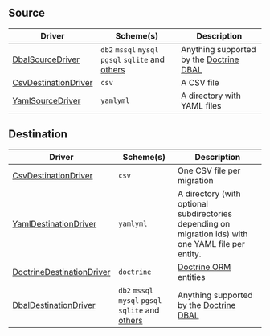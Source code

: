 Source
------
<table>
    <thead>
        <tr>
            <th>Driver</th>
            <th>Scheme(s)</th>
            <th>Description</th>
        </tr>
    </thead>
    <tbody>
        <tr>
            <td><a href="Source/DbalSourceDriver">DbalSourceDriver</a></td>
            <td>
                <code>db2</code>
                <code>mssql</code>
                <code>mysql</code>
                <code>pgsql</code>
                <code>sqlite</code>
                and <a href="https://www.doctrine-project.org/projects/doctrine-dbal/en/current/reference/configuration.html#connecting-using-a-url">others</a>
            </td>
            <td>Anything supported by the <a href="https://www.doctrine-project.org/projects/doctrine-dbal/en/current/reference/introduction.html#introduction">Doctrine DBAL</a>
        </tr>
        <tr>
            <td><a href="Source/CsvSourceDriver">CsvDestinationDriver</a></td>
            <td><code>csv</code></td>
            <td>A CSV file</td>
        </tr>
        <tr>
            <td><a href="Source/YamlSourceDriver">YamlSourceDriver</a></td>
            <td><code>yaml</code><code>yml</code></td>
            <td>A directory with YAML files</td>
        </tr>
    </tbody>
</table>

Destination
-----------
<table>
    <thead>
        <tr>
            <th>Driver</th>
            <th>Scheme(s)</th>
            <th>Description</th>
        </tr>
    </thead>
    <tbody>
        <tr>
            <td><a href="Destination/CsvDestinationDriver">CsvDestinationDriver</a></td>
            <td><code>csv</code></td>
            <td>One CSV file per migration</td>
        </tr>
        <tr>
            <td><a href="Destination/YamlDestinationDriver">YamlDestinationDriver</a></td>
            <td><code>yaml</code><code>yml</code></td>
            <td>A directory (with optional subdirectories depending on migration ids) with one YAML file per entity.</td>
        </tr>
        <tr>
            <td><a href="Destination/DoctrineDestinationDriver">DoctrineDestinationDriver</a></td>
            <td><code>doctrine</code></td>
            <td><a href="https://www.doctrine-project.org/projects/doctrine-orm/en/current/index.html">Doctrine ORM</a> entities</td>
        </tr>
        <tr>
            <td><a href="Destination/DbalDestinationDriver">DbalDestinationDriver</a></td>
            <td>
                <code>db2</code>
                <code>mssql</code>
                <code>mysql</code>
                <code>pgsql</code>
                <code>sqlite</code>
                and <a href="https://www.doctrine-project.org/projects/doctrine-dbal/en/current/reference/configuration.html#connecting-using-a-url">others</a>
            </td>
            <td>Anything supported by the <a href="https://www.doctrine-project.org/projects/doctrine-dbal/en/current/reference/introduction.html#introduction">Doctrine DBAL</a>
        </tr>
    </tbody>
</table>
